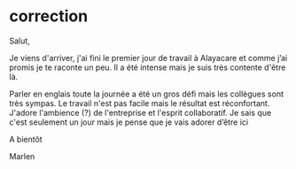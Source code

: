 # correction

Salut,  

Je viens d'arriver, j'ai fini le premier jour de travail à Alayacare et comme j’ai promis je te raconte un peu. Il a été intense mais je suis très contente d'être là. 

Parler en englais toute la journée a été un gros défi mais les collègues sont très sympas. Le travail n'est pas facile mais le résultat est réconfortant. J'adore l'ambience (?) de l'entreprise et l'esprit collaboratif. Je sais que c'est seulement un jour mais je pense que je vais adorer d’être ici 


A bientôt 

Marlen
